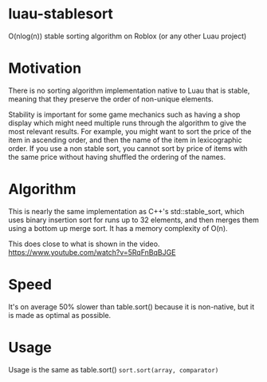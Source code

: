 # luau-stablesort
O(nlog(n)) stable sorting algorithm on Roblox (or any other Luau project)

# Motivation
There is no sorting algorithm implementation native to Luau that is stable, meaning that they preserve the order of non-unique elements.

Stability is important for some game mechanics such as having a shop display which might need multiple runs through the algorithm to give the most relevant results. For example, you might want to sort the price of the item in ascending order, and then the name of the item in lexicographic order. If you use a non stable sort, you cannot sort by price of items with the same price without having shuffled the ordering of the names.

# Algorithm
This is nearly the same implementation as C++'s std::stable_sort, which uses binary insertion sort for runs up to 32 elements, and then merges them using a bottom up merge sort. It has a memory complexity of O(n).

This does close to what is shown in the video.    
https://www.youtube.com/watch?v=5RqFnBqBJGE

# Speed
It's on average 50% slower than table.sort() because it is non-native, but it is made as optimal as possible.

# Usage
Usage is the same as table.sort()
`sort.sort(array, comparator)`